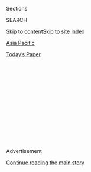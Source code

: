<div id="app">

<div>

<div>

<div>

<div class="NYTAppHideMasthead css-1q2w90k e1suatyy0">

<div class="section css-ui9rw0 e1suatyy2">

<div class="css-eph4ug er09x8g0">

<div class="css-6n7j50">

</div>

<span class="css-1dv1kvn">Sections</span>

<div class="css-10488qs">

<span class="css-1dv1kvn">SEARCH</span>

</div>

[Skip to content](#site-content)[Skip to site index](#site-index)

</div>

<div id="masthead-section-label" class="css-1wr3we4 eaxe0e00">

[Asia
Pacific](https://www.nytimes.com/section/world/asia)

</div>

<div class="css-10698na e1huz5gh0">

</div>

</div>

<div id="masthead-bar-one" class="section hasLinks css-15hmgas e1csuq9d3">

<div class="css-uqyvli e1csuq9d0">

</div>

<div class="css-1uqjmks e1csuq9d1">

</div>

<div class="css-9e9ivx">

[](https://myaccount.nytimes.com/auth/login?response_type=cookie&client_id=vi)

</div>

<div class="css-1bvtpon e1csuq9d2">

[Today’s
Paper](https://www.nytimes.com/section/todayspaper)

</div>

</div>

</div>

</div>

<div data-aria-hidden="false">

<div id="site-content" data-role="main">

<div>

<div class="css-1aor85t" style="opacity:0.000000001;z-index:-1;visibility:hidden">

<div class="css-1hqnpie">

<div class="css-epjblv">

<span class="css-17xtcya">[Asia
Pacific](/section/world/asia)</span><span class="css-x15j1o">|</span><span class="css-fwqvlz">Uncertainty
Over New Chinese Law Rattles Foreign
Nonprofits</span>

</div>

<div class="css-k008qs">

<div class="css-1iwv8en">

<span class="css-18z7m18"></span>

<div>

</div>

</div>

<span class="css-1n6z4y">https://nyti.ms/2iKSyGF</span>

<div class="css-1705lsu">

<div class="css-4xjgmj">

<div class="css-4skfbu" data-role="toolbar" data-aria-label="Social Media Share buttons, Save button, and Comments Panel with current comment count" data-testid="share-tools">

  - 
  - 
  - 
  - 
    
    <div class="css-6n7j50">
    
    </div>

  - 

</div>

</div>

</div>

</div>

</div>

</div>

<div id="NYT_TOP_BANNER_REGION" class="css-13pd83m">

</div>

<div id="top-wrapper" class="css-1sy8kpn">

<div id="top-slug" class="css-l9onyx">

Advertisement

</div>

[Continue reading the main
story](#after-top)

<div class="ad top-wrapper" style="text-align:center;height:100%;display:block;min-height:250px">

<div id="top" class="place-ad" data-position="top" data-size-key="top">

</div>

</div>

<div id="after-top">

</div>

</div>

<div id="sponsor-wrapper" class="css-1hyfx7x">

<div id="sponsor-slug" class="css-19vbshk">

Supported by

</div>

[Continue reading the main
story](#after-sponsor)

<div id="sponsor" class="ad sponsor-wrapper" style="text-align:center;height:100%;display:block">

</div>

<div id="after-sponsor">

</div>

</div>

<div class="css-1vkm6nb ehdk2mb0">

# Uncertainty Over New Chinese Law Rattles Foreign Nonprofits

</div>

<div class="css-79elbk" data-testid="photoviewer-wrapper">

<div class="css-z3e15g" data-testid="photoviewer-wrapper-hidden">

</div>

<div class="css-1a48zt4 ehw59r15" data-testid="photoviewer-children">

![<span class="css-16f3y1r e13ogyst0" data-aria-hidden="true">A
Greenpeace protest near Beijing in 2009. A new law in China is raising
concern among thousands of nongovernmental organizations about their
ability to continue their work in the new
year.</span><span class="css-cnj6d5 e1z0qqy90" itemprop="copyrightHolder"><span class="css-1ly73wi e1tej78p0">Credit...</span><span><span>David
Gray/Reuters</span></span></span>](https://static01.nyt.com/images/2016/12/27/world/27CHINANGO-1/27CHINANGO-1-articleLarge.jpg?quality=75&auto=webp&disable=upscale)

</div>

</div>

<div class="css-xt80pu e12qa4dv0">

<div class="css-18e8msd">

<div class="css-vp77d3 epjyd6m0">

<div class="css-1baulvz">

By [<span class="css-1baulvz last-byline" itemprop="name">Chris
Buckley</span>](http://www.nytimes.com/by/chris-buckley)

</div>

</div>

  - Dec. 29,
    2016

  - 
    
    <div class="css-4xjgmj">
    
    <div class="css-d8bdto" data-role="toolbar" data-aria-label="Social Media Share buttons, Save button, and Comments Panel with current comment count" data-testid="share-tools">
    
      - 
      - 
      - 
      - 
        
        <div class="css-6n7j50">
        
        </div>
    
      - 
    
    </div>
    
    </div>

</div>

</div>

<div class="section meteredContent css-1r7ky0e" name="articleBody" itemprop="articleBody">

<div class="css-1fanzo5 StoryBodyCompanionColumn">

<div class="css-53u6y8">

BEIJING — The hotline rings, but nobody answers.

China’s Ministry of Public Security opened the line last month to answer
questions about the new law regulating foreign nonprofit organizations,
which takes effect on Sunday.

But this week and last, calls went unanswered, exemplifying the
uncertainty that still surrounds the law, raising concern among
thousands of nongovernmental organizations about their ability to
continue their work in the new year.

The law, which places a raft of new requirements on foreign nonprofits
operating in China, is another building block in President Xi Jinping’s
[fortification of one-party
rule](http://www.nytimes.com/2016/10/28/world/asia/xi-jinping-china.html),
which he sees as threatened by foreign influence and unfettered civil
society.

Under the law, foreign nonprofits such as foundations, charities and
many business associations must register with the police, persuade state
agencies and organizations to act as their sponsors, and submit regular,
detailed reports on their activities.

</div>

</div>

<div class="css-1fanzo5 StoryBodyCompanionColumn">

<div class="css-53u6y8">

According to an official estimate, there are 7,000 foreign
nongovernmental organizations in China. They range from well-known
institutions like the Ford Foundation and Oxfam to groups of a few
people working on issues like rural education, nature conservation and
health care.

But groups working on politically sensitive issues like human rights,
legal reform and the rule of law, or those concerning ethnic minorities,
are seen as most at risk.

Some foreign organizations have already pulled back. The American Bar
Association, which has a program providing training and support to
strengthen the rule of law, recently closed its Beijing office until it
could gain formal approval for its work.

Elizabeth Andersen, the association’s associate executive director,
cited the “heightened scrutiny of foreign organizations working in China
and the uncertainties and lack of information surrounding how the new
law will be implemented.”

But the uncertainty has also unsettled groups far removed from political
concerns. Numerous aspects of the law remain opaque, and many groups are
anxious about the vagueness and expense of the new requirements, while
some fear their work will be curtailed or even banned.

</div>

</div>

<div class="css-1fanzo5 StoryBodyCompanionColumn">

<div class="css-53u6y8">

“Nothing’s clear,” said Corinne Richeux Hua, executive director of
[Stepping Stones](http://steppingstoneschina.net/), a locally registered
charity in Shanghai that organizes English teachers for children from
the countryside. “We’ve got vague directives and guidelines.”

The local police, with whom her group must now register, had been
helpful, but “they are still figuring it,” she said. “The rules haven’t
been made completely clear to them yet.”

Ambiguity about how the law will be enforced is likely to make foreign
groups extra cautious, and the Ministry of Public Security, which
administers the law, “has every incentive to maintain uncertainty,” said
[Jessica C.
Teets](http://www.middlebury.edu/academics/ps/faculty/node/25661), a
political scientist at Middlebury College in Vermont who studies
nongovernmental organizations in China.

“This will mean that the government is able to more closely monitor the
foreign NGOs, and, more importantly, the Chinese citizens working and
interacting with them, while allowing them to continue the work that the
government deems beneficial,” Ms. Teets said by email. “The NGOs have
every right to fear the closing off of space for advocacy and programs,
but I think the impact will be really differentiated.”

Indeed, a Ministry of Public Security official [told
diplomats](http://www.mps.gov.cn/n2253534/n2253535/n2253537/c5542815/content.html)
in Shanghai last month that “the Chinese government will continue
welcoming and supporting foreign nongovernmental organizations coming to
China.”

After Deng Xiaoping opened up China in the 1980s, foreign foundations,
associations and charities became important channels for sharing money,
ideas and inspiration. Officials often welcomed their help, especially
in poorer parts of the country, even though the rules governing their
status were murky.

</div>

</div>

<div class="css-79elbk" data-testid="photoviewer-wrapper">

<div class="css-z3e15g" data-testid="photoviewer-wrapper-hidden">

</div>

<div class="css-1a48zt4 ehw59r15" data-testid="photoviewer-children">

![<span class="css-16f3y1r e13ogyst0" data-aria-hidden="true">Peter
Dahlin, a Swedish citizen, in Chiang Mai, Thailand, in May. Mr. Dahlin
was arrested, forced to apologize on television and expelled from China
early this year for working for an unregistered group that did low-key
advocacy for legal
rights.</span><span class="css-cnj6d5 e1z0qqy90" itemprop="copyrightHolder"><span class="css-1ly73wi e1tej78p0">Credit...</span><span>Adam
Dean for The New York
Times</span></span>](https://static01.nyt.com/images/2016/12/27/world/27CHINANGO-2/27CHINANGO-2-articleLarge.jpg?quality=75&auto=webp&disable=upscale)

</div>

</div>

<div class="css-1fanzo5 StoryBodyCompanionColumn">

<div class="css-53u6y8">

But certain kinds of organizations, especially those that work in law
and contentious social issues, have garnered distrust. Through the new
law, the government wants to narrow permissible activities of foreign
groups and monitor their work much more thoroughly.

</div>

</div>

<div class="css-1fanzo5 StoryBodyCompanionColumn">

<div class="css-53u6y8">

A list of [permitted
categories](http://www.mps.gov.cn/n2254314/n2254409/n4904353/c5579013/content.html?from=timeline&isappinstalled=0)
of assistance issued last week suggested that foreign groups offering
technical help on environmental, health and other relatively
uncontroversial issues had strong chances of gaining approval.

Those working on legal issues will have a much narrower foothold. “Human
rights,” for example, is not on the list of permitted issues.

“Rather than seeing foreign NGOs as potential partners who can help aid
in economic, social and legal development in China, instead they see a
latent threat that needs to be controlled,” said [Thomas
Kellogg](https://www.opensocietyfoundations.org/people/thomas-kellogg),
the East Asia director of the Open Society Foundations, which has
financed some work in China. “People on the international side are
definitely worried. And well they should be. I think it will be
difficult for many foreign NGOs working on legal reform to register. For
those that are able to register, the law will likely restrict what they
are able to do.”

Even before the new law, combative rights lawyers and advocates,
feminists and labor activists have come under Mr. Xi’s heavy grip.
[Peter
Dahlin](http://www.nytimes.com/2016/07/10/world/asia/china-ned-ngo-peter-dahlin.html),
a Swedish citizen in Beijing, was arrested, forced to apologize on
television and [expelled from
China](http://www.nytimes.com/2016/01/26/world/asia/china-to-expel-swedish-human-rights-advocate.html)
early this year for working for an unregistered group that did low-key
advocacy for legal rights.

The party sees groups like his as potential Trojan horses of political
subversion. A [propaganda
video](http://www.nytimes.com/2016/12/22/world/asia/china-video-communist-party.html)
promoted by public security agencies this month warned that anti-party
forces were “using foreign nongovernmental organizations to nurture
‘proxies’ and to establish a social basis” for insurrection.

The groups’ worries have been compounded by confusion about many
requirements, the belated release of crucial rules, and signs that
public security bureaus are poorly prepared for their new role.

</div>

</div>

<div class="css-1fanzo5 StoryBodyCompanionColumn">

<div class="css-53u6y8">

But it is not just activists and charities who are concerned. The opaque
rules mean that organizations such as business groups, universities and
education programs that seemingly pose no political threat are also
unclear whether they must register for some of their activities.

“Business and trade associations, civil society, environmental groups
and educational institutions that are concerned about how their
operations in China may be affected” have met with American diplomats to
discuss the law, said Mary Beth Polley, a spokeswoman for the American
Embassy in Beijing.

“We remain deeply concerned about the uncertainties and potentially
hostile environment for foreign nonprofit, nongovernment organizations
and their Chinese partners that this law creates,” she said.

Foreign organizations working in China have long had to seek out
domestic agencies or organizations to act as their sponsors. But the new
law narrows the list of permissible sponsors, and those permitted may be
reluctant to take on the risk of vouching for foreign groups, or feel
they do not have the personnel available for the task.

“Who wants to assume this burden?” asks [Lester
Ross](https://www.wilmerhale.com/lester_ross/), a partner in the Beijing
office of the WilmerHale law firm who has been advising companies and
organizations on the new law. “I think there’s a real issue of capacity.
The NGO community serves as an important ballast for relationships, and
if this is mishandled, it won’t help.”

While some foreign organizations are resigned to months of uncertainty,
some said they would keep working full time in the country, confident
that public security offices will let them stay open while the
registration is ironed out. Several American trade associations said
they thought they would be allowed to stay, and some groups said they
looked forward to gaining official status under the new rules.

“We see these new regulations as a pretty positive thing for us,” said
[Steve Blake](http://wildaid.org/people/steve-blake), the acting chief
representative in Beijing of WildAid, which works with the Chinese
government to fight illegal trading in wildlife. “We have a big presence
here, but we’ve never been completely officially on the books.”

</div>

</div>

<div class="css-1fanzo5 StoryBodyCompanionColumn">

<div class="css-53u6y8">

But organizations working on legal issues or social problems said they
were unsure of their futures and may face hard choices. Registration may
mean sacrificing autonomy, but the alternative may be abandoning people
in China who need their help, said Mr. Kellogg of the Open Society
Foundations.

“I would urge foreign NGOs to adopt a wait-and-see attitude before they
make any final decisions about either registering or pulling out of
China,” he said. “Once there is more clarity about how the law will be
enforced, it will be at least a bit easier to come up with mitigation
strategies.”

</div>

</div>

</div>

<div>

</div>

<div>

</div>

<div>

</div>

<div>

<div id="bottom-wrapper" class="css-1ede5it">

<div id="bottom-slug" class="css-l9onyx">

Advertisement

</div>

[Continue reading the main
story](#after-bottom)

<div id="bottom" class="ad bottom-wrapper" style="text-align:center;height:100%;display:block;min-height:90px">

</div>

<div id="after-bottom">

</div>

</div>

</div>

</div>

</div>

## Site Index

<div>

</div>

## Site Information Navigation

  - [© <span>2020</span> <span>The New York Times
    Company</span>](https://help.nytimes.com/hc/en-us/articles/115014792127-Copyright-notice)

<!-- end list -->

  - [NYTCo](https://www.nytco.com/)
  - [Contact
    Us](https://help.nytimes.com/hc/en-us/articles/115015385887-Contact-Us)
  - [Work with us](https://www.nytco.com/careers/)
  - [Advertise](https://nytmediakit.com/)
  - [T Brand Studio](http://www.tbrandstudio.com/)
  - [Your Ad
    Choices](https://www.nytimes.com/privacy/cookie-policy#how-do-i-manage-trackers)
  - [Privacy](https://www.nytimes.com/privacy)
  - [Terms of
    Service](https://help.nytimes.com/hc/en-us/articles/115014893428-Terms-of-service)
  - [Terms of
    Sale](https://help.nytimes.com/hc/en-us/articles/115014893968-Terms-of-sale)
  - [Site
    Map](https://spiderbites.nytimes.com)
  - [Help](https://help.nytimes.com/hc/en-us)
  - [Subscriptions](https://www.nytimes.com/subscription?campaignId=37WXW)

</div>

</div>

</div>

</div>

